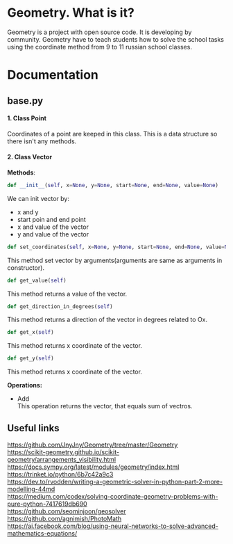 # Geometry. What is it?
Geometry is a project with open source code. It is developing by community. 
Geometry have to teach students how to solve the school tasks using the coordinate method from 9 to 11 russian school classes. 

# Documentation
## base.py
#### 1. Class Point
Coordinates of a point are keeped in this class. This is a data structure so there isn't any methods.
#### 2. Class Vector
**Methods**:
```python
def __init__(self, x=None, y=None, start=None, end=None, value=None)
```
We can init vector by:
* x and y
* start poin and end point
* x and value of the vector
* y and value of the vector
```python
def set_coordinates(self, x=None, y=None, start=None, end=None, value=None):
```
This method set vector by arguments(arguments are same as arguments in constructor).
```python
def get_value(self)
```
This method returns a value of the vector.
```python
def get_direction_in_degrees(self)
```
This method returns a direction of the vector in degrees related to Ox.
```python
def get_x(self)
```
This method returns x coordinate of the vector.
```python
def get_y(self)
```
This method returns x coordinate of the vector. <br>

**Operations:**
* Add <br>
This operation returns the vector, that equals sum of vectros.
## Useful links
https://github.com/JnyJny/Geometry/tree/master/Geometry <br>
https://scikit-geometry.github.io/scikit-geometry/arrangements_visibility.html <br>
https://docs.sympy.org/latest/modules/geometry/index.html <br>
https://trinket.io/python/6b7c42a9c3 <br>
https://dev.to/rvodden/writing-a-geometric-solver-in-python-part-2-more-modelling-44md <br>
https://medium.com/codex/solving-coordinate-geometry-problems-with-pure-python-7417619db690 <br>
https://github.com/seominjoon/geosolver <br>
https://github.com/agnimish/PhotoMath <br>
https://ai.facebook.com/blog/using-neural-networks-to-solve-advanced-mathematics-equations/ <br>
